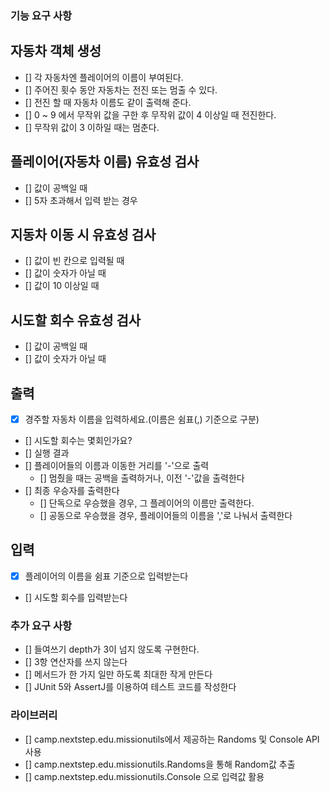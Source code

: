 ### 기능 요구 사항 

## 자동차 객체 생성
  - [] 각 자동차엔 플레이어의 이름이 부여된다.
  - [] 주어진 횟수 동안 자동차는 전진 또는 멈출 수 있다.
  - [] 전진 할 때 자동차 이름도 같이 출력해 준다.
  - [] 0 ~ 9 에서 무작위 값을 구한 후 무작위 값이 4 이상일 때 전진한다.
  - [] 무작위 값이 3 이하일 때는 멈춘다.

## 플레이어(자동차 이름) 유효성 검사
  - [] 값이 공백일 때
  - [] 5자 초과해서 입력 받는 경우

## 지동차 이동 시 유효성 검사
  - [] 값이 빈 칸으로 입력될 때
  - [] 값이 숫자가 아닐 때
  - [] 값이 10 이상일 때

## 시도할 회수 유효성 검사
  - [] 값이 공백일 때
  - [] 값이 숫자가 아닐 때

## 출력
  - [X] 경주할 자동차 이름을 입력하세요.(이름은 쉼표(,) 기준으로 구분)
  - [] 시도할 회수는 몇회인가요?
  - [] 실행 결과
  - [] 플레이어들의 이름과 이동한 거리를 '-'으로 출력
    - [] 멈췄을 때는 공백을 출력하거나, 이전 '-'값을 출력한다
  - [] 최종 우승자를 출력한다
    - [] 단독으로 우승했을 경우, 그 플레이어의 이름만 출력한다.
    - [] 공동으로 우승했을 경우, 플레이어들의 이름을 ','로 나눠서 출력한다

## 입력
  - [X] 플레이어의 이름을 쉼표 기준으로 입력받는다
  - [] 시도할 회수를 입력받는다

### 추가 요구 사항
- [] 들여쓰기 depth가 3이 넘지 않도록 구현한다.
- [] 3항 연산자를 쓰지 않는다
- [] 메서드가 한 가지 일만 하도록 최대한 작게 만든다
- [] JUnit 5와 AssertJ를 이용하여 테스트 코드를 작성한다

### 라이브러리
- [] camp.nextstep.edu.missionutils에서 제공하는 Randoms 및 Console API 사용
- [] camp.nextstep.edu.missionutils.Randoms을 통해 Random값 추출
- [] camp.nextstep.edu.missionutils.Console 으로 입력값 활용